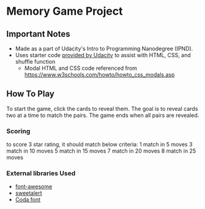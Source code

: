 # Memory Game Project

## Important Notes
* Made as a part of Udacity's Intro to Programming Nanodegree (IPND).
* Uses starter code [provided by Udacity](https://github.com/udacity/fend-project-memory-game) to assist with HTML, CSS, and shuffle function
    * Modal HTML and CSS code referenced from https://www.w3schools.com/howto/howto_css_modals.asp

## How To Play
To start the game, click the cards to reveal them. The goal is to reveal
cards two at a time to match the pairs. The game ends when all pairs are revealed.

### Scoring
to score 3 star rating, it should match below criteria:
1 match in 5 moves
3 match in 10 moves
5 match in 15 moves
7 match in 20 moves
8 match in 25 moves

### External libraries Used

* [font-awesome](https://fontawesome.com/v4.7.0/icons/)
* [sweetalert](https://sweetalert.js.org/guides/)
* [Coda font](https://fonts.google.com/specimen/Coda)